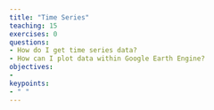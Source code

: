 ```yaml
---
title: "Time Series"
teaching: 15
exercises: 0
questions:
- How do I get time series data?
- How can I plot data within Google Earth Engine?
objectives:
- 
keypoints:
- " "
---
```


